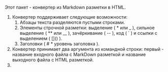 Этот пакет - конвертер из Markdown разметки в HTML.
1. Конвертер поддерживает следующие возможности:  
   1. Абзацы текста разделяются пустыми строками.
   2. Элементы строчной разметки: выделение ( * или _ ), сильное выделение ( ** или __ ), зачёркивание ( -- ), код ( ` ) и ссылки с выделением ( \[]() ).
   3. Заголовки ( # * уровень заголовка ).
2. Конвертер принимает два аргумента из командной строки: первый - название входного файла с MarkDown разметкой и название выходного файла с HTML разметкой. 
3. 